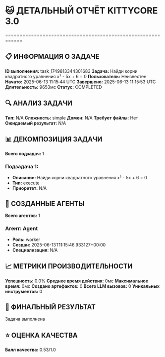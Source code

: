 # 🐱 ДЕТАЛЬНЫЙ ОТЧЁТ KITTYCORE 3.0
============================================================

## 📋 ИНФОРМАЦИЯ О ЗАДАЧЕ
**ID выполнения:** task_1749813344301683
**Задача:** Найди корни квадратного уравнения x² - 5x + 6 = 0
**Пользователь:** Неизвестен
**Начато:** 2025-06-13 11:15:44 UTC
**Завершено:** 2025-06-13 11:15:53 UTC
**Длительность:** 9653мс
**Статус:** COMPLETED

## 🔍 АНАЛИЗ ЗАДАЧИ
**Тип:** N/A
**Сложность:** simple
**Домен:** N/A
**Требует файлы:** Нет
**Ожидаемый результат:** N/A

## 📊 ДЕКОМПОЗИЦИЯ ЗАДАЧИ
**Всего подзадач:** 1

### Подзадача 1:
- **Описание:** Найди корни квадратного уравнения x² - 5x + 6 = 0
- **Тип:** execute
- **Приоритет:** N/A

## 🤖 СОЗДАННЫЕ АГЕНТЫ
**Всего агентов:** 1

### Агент: Agent
- **Роль:** worker
- **Создан:** 2025-06-13T11:15:46.933127+00:00
- **Специализация:** N/A

## 📈 МЕТРИКИ ПРОИЗВОДИТЕЛЬНОСТИ
**Успешность:** 0.0%
**Среднее время действия:** 0мс
**Максимальное время:** 0мс
**Создано артефактов:** 0
**Всего LLM вызовов:** 0
**Уникальных инструментов:** 0

## 🎯 ФИНАЛЬНЫЙ РЕЗУЛЬТАТ
Задача выполнена

## ⭐ ОЦЕНКА КАЧЕСТВА
**Балл качества:** 0.53/1.0
